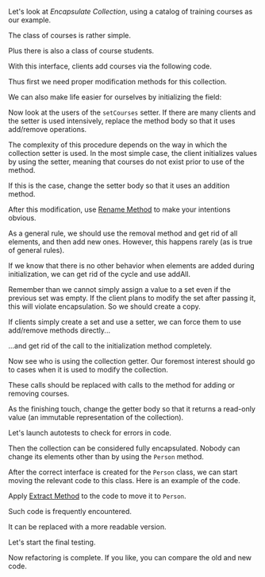 Let's look at <i>Encapsulate Collection</i>, using a catalog of training courses as our example.

The class of courses is rather simple.

Plus there is also a class of course students.

With this interface, clients add courses via the following code.

Thus first we need proper modification methods for this collection.

We can also make life easier for ourselves by initializing the field:

Now look at the users of the <code>setCourses</code> setter. If there are many clients and the setter is used intensively, replace the method body so that it uses add/remove operations.

The complexity of this procedure depends on the way in which the collection setter is used. In the most simple case, the client initializes values by using the setter, meaning that courses do not exist prior to use of the method.

If this is the case, change the setter body so that it uses an addition method.

After this modification, use <a href="/rename-method">Rename Method</a> to make your intentions obvious.

As a general rule, we should use the removal method and get rid of all elements, and then add new ones. However, this happens rarely (as is true of general rules).

If we know that there is no other behavior when elements are added during initialization, we can get rid of the cycle and use addAll.

Remember than we cannot simply assign a value to a set even if the previous set was empty. If the client plans to modify the set after passing it, this will violate encapsulation. So we should create a copy.

If clients simply create a set and use a setter, we can force them to use add/remove methods directly...

...and get rid of the call to the initialization method completely.

Now see who is using the collection getter. Our foremost interest should go to cases when it is used to modify the collection.

These calls should be replaced with calls to the method for adding or removing courses.

As the finishing touch, change the getter body so that it returns a read-only value (an immutable representation of the collection).

Let's launch autotests to check for errors in code.

Then the collection can be considered fully encapsulated. Nobody can change its elements other than by using the <code>Person</code> method.

After the correct interface is created for the <code>Person</code> class, we can start moving the relevant code to this class. Here is an example of the code.

Apply <a href="/extract-method">Extract Method</a> to the code to move it to <code>Person</code>.

Such code is frequently encountered.

It can be replaced with a more readable version.

Let's start the final testing.

Now refactoring is complete. If you like, you can compare the old and new code.
